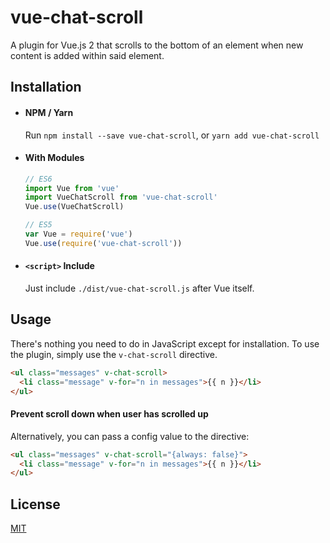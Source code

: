 # vue-chat-scroll

A plugin for Vue.js 2 that scrolls to the bottom of an element when new content is added within said element.

## Installation

- #### NPM / Yarn
  Run `npm install --save vue-chat-scroll`, or `yarn add vue-chat-scroll`

- #### With Modules

  ``` js
  // ES6
  import Vue from 'vue'
  import VueChatScroll from 'vue-chat-scroll'
  Vue.use(VueChatScroll)

  // ES5
  var Vue = require('vue')
  Vue.use(require('vue-chat-scroll'))
  ```

- #### `<script>` Include

  Just include `./dist/vue-chat-scroll.js` after Vue itself.

## Usage

There's nothing you need to do in JavaScript except for installation. To use the plugin, simply use the `v-chat-scroll` directive.

``` html
<ul class="messages" v-chat-scroll>
  <li class="message" v-for="n in messages">{{ n }}</li>
</ul>
```

#### Prevent scroll down when user has scrolled up

Alternatively, you can pass a config value to the directive:

``` html
<ul class="messages" v-chat-scroll="{always: false}">
  <li class="message" v-for="n in messages">{{ n }}</li>
</ul>
```

## License

[MIT](http://opensource.org/licenses/MIT)
